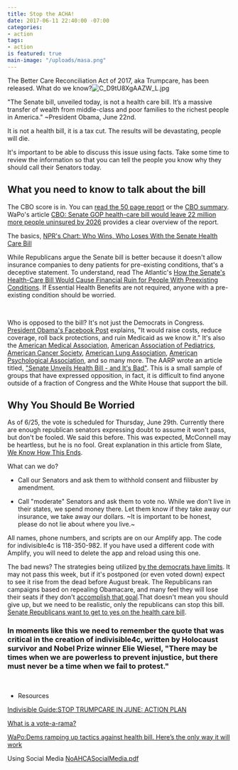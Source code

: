 ```yaml
---
title: Stop the ACHA!
date: 2017-06-11 22:40:00 -07:00
categories:
- action
tags:
- action
is featured: true
main-image: "/uploads/masa.png"
---
```


The Better Care Reconciliation Act of 2017, aka Trumpcare, has been released. What do we know?![C_D9tU8XgAAZW_L.jpg](/uploads/C_D9tU8XgAAZW_L.jpg)



"The Senate bill, unveiled today, is not a health care bill. It’s a massive transfer of wealth from middle-class and poor families to the richest people in America." ~President Obama, June 22nd.

It is not a health bill, it is a tax cut.
The results will be devastating, people will die.

It's important to be able to discuss this issue using facts. Take some time to review the information so that you can tell the people you know why they should call their Senators today.

## What you need to know to talk about the bill

The CBO score is in. You can [read the 50 page report](https://www.cbo.gov/system/files/115th-congress-2017-2018/costestimate/52849-hr1628senate.pdf) or the [CBO summary](https://www.cbo.gov/publication/52849). WaPo's article [CBO: Senate GOP health-care bill would leave 22 million more people uninsured by 2026](https://www.washingtonpost.com/national/health-science/imminent-cbo-report-could-prove-pivotal-for-senate-republicans-health-care-bill/2017/06/26/cb8d61e2-59f7-11e7-a9f6-7c3296387341_story.html?hpid=hp_hp-top-table-main_cbosenate-12pm%3Ahomepage%2Fstory&utm_term=.7cfb9059ddd1) provides a clear overview of the report.

The basics, [NPR's Chart: Who Wins, Who Loses With the Senate Health Care Bill](http://www.npr.org/sections/health-shots/2017/06/22/533942041/who-wins-who-loses-with-senate-health-care-bill)
<br>

While Republicans argue the Senate bill is better because it doesn't allow insurance companies to deny patients for pre-existing conditions, that's a deceptive statement. To understand, read The Atlantic's [How the Senate's Health-Care Bill Would Cause Financial Ruin for People With Preexisting Conditions](https://www.theatlantic.com/business/archive/2017/06/ahca-senate-bill-preexisting-conditions/531375/). If Essential Health Benefits are not required, anyone with a pre-existing condition should be worried.

<br>

Who is opposed to the bill? It's not just the Democrats in Congress. [President Obama's Facebook Post](https://www.facebook.com/barackobama/posts/10154996557026749) explains, "It would raise costs, reduce coverage, roll back protections, and ruin Medicaid as we know it." It's also the [American Medical Association](https://www.ama-assn.org/ama-health-reform-vision), [American Association of Pediatrics](https://www.aap.org/en-us/about-the-aap/aap-press-room/Pages/SenateHealthCareBill.aspx), [American Cancer Society](https://www.acscan.org/releases/patients-would-pay-more-less-coverage-under-senate-health-bill), [American Lung Association](http://www.lung.org/about-us/media/press-releases/ALA-Urges-Senate-to-Oppose-Healthcare-Bill.html?referrer=http://www.businessinsider.com/senate-republican-health-care-plan-slammed-by-doctors-and-patient-advocates-2017-6), [American Psychological Association](http://www.apa.org/news/press/releases/2017/06/better-care-reconciliation.aspx), and so many more. The AARP wrote an article titled, ["Senate Unveils Health Bill - and It's Bad"](http://www.aarp.org/politics-society/advocacy/info-2017/senate-health-care-bill.html?intcmp=AE-HP-FLXSLDR-SLIDE1). This is a small sample of groups that have expressed opposition, in fact, it is difficult to find anyone outside of a fraction of Congress and the White House that support the bill.

## Why You Should Be Worried
As of 6/25, the vote is scheduled for Thursday, June 29th. Currently there are enough republican senators expressing doubt to assume it won't pass, but don't be fooled. We said this before. This was expected, McConnell may be heartless, but he is no fool. Great explanation in this article from Slate, [We Know How This Ends](http://www.slate.com/articles/news_and_politics/politics/2017/06/trumpcare_is_right_where_republicans_want_it.html).

What can we do?
* Call our Senators and ask them to withhold consent and filibuster by amendment.

* Call "moderate" Senators and ask them to vote no. While we don't live in their states, we spend money there. Let them know if they take away our insurance, we take away our dollars. ~It is important to be honest, please do not lie about where you live.~

All names, phone numbers, and scripts are on our Amplify app. The code for indivisible4c is 118-350-982. If you have used a different code with Amplify, you will need to delete the app and reload using this one.

The bad news? The strategies being utilized [by the democrats have limits](https://www.washingtonpost.com/news/politics/wp/2017/06/19/senate-leaders-plan-to-rush-a-health-care-bill-to-a-vote-and-theres-nothing-democrats-can-do-about-it/?utm_term=.a1ebe7b43eb7). It may not pass this week, but if it's postponed (or even voted down) expect to see it rise from the dead before August break. The Republicans ran campaigns based on repealing Obamacare, and many feel they will lose their seats if they don't [accomplish that goal](https://www.washingtonpost.com/opinions/replacing-obamacare-is-a-make-or-break-moment-for-republicans/2017/06/25/c5f7775a-59c9-11e7-9fc6-c7ef4bc58d13_story.html?utm_term=.d7ccc275d528).That doesn't mean you should give up, but we need to be realistic, only the republicans can stop this bill. [Senate Republicans want to get to yes on the health care bill](https://www.washingtonpost.com/news/powerpost/paloma/daily-202/2017/06/23/daily-202-senate-republicans-want-to-get-to-yes-on-the-health-care-bill/594c147de9b69b2fb981de1e/?utm_term=.640bbfb6d6b4).

### In moments like this we need to remember the quote that was critical in the creation of indivisible4c, written by Holocaust survivor and Nobel Prize winner Elie Wiesel, "There may be times when we are powerless to prevent injustice, but there must never be a time when we fail to protest."
<br>


* Resources

[Indivisible Guide:STOP TRUMPCARE IN JUNE: ACTION PLAN](https://www.indivisibleguide.com/resource/stop-trumpcare-june-action-plan/)

[What is a vote-a-rama?](http://keithhennessey.com/2010/03/25/vote-a-rama/)

[WaPo:Dems ramping up tactics against health bill. Here’s the only way it will work](https://www.washingtonpost.com/blogs/plum-line/wp/2017/06/19/democrats-are-ramping-up-their-tactics-against-the-gop-health-bill-heres-the-only-way-it-will-work/?utm_term=.f25aa7c05c92)

Using Social Media [NoAHCASocialMedia.pdf](/uploads/NoAHCASocialMedia.pdf)



